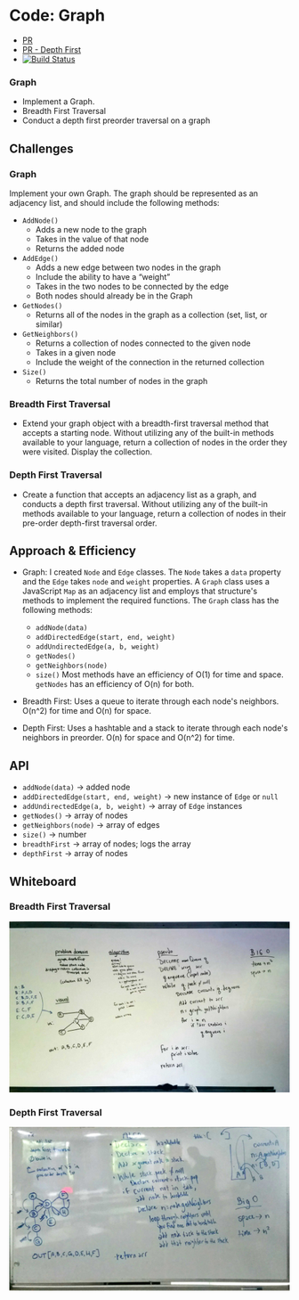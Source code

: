 # Code: Graph
* [PR](https://github.com/charmedsatyr-401-advanced-javascript/data-structures-and-algorithms/pull/26)
* [PR - Depth First](https://github.com/charmedsatyr-401-advanced-javascript/data-structures-and-algorithms/pull/28)
* [![Build Status](https://travis-ci.org/charmedsatyr-401-advanced-javascript/data-structures-and-algorithms.svg?branch=depthFirst)](https://travis-ci.org/charmedsatyr-401-advanced-javascript/data-structures-and-algorithms)

### Graph
* Implement a Graph.
* Breadth First Traversal
* Conduct a depth first preorder traversal on a graph

## Challenges
### Graph
Implement your own Graph. The graph should be represented as an adjacency list, and should include the following methods:
* `AddNode()`
  * Adds a new node to the graph
  * Takes in the value of that node
  * Returns the added node
* `AddEdge()`
  * Adds a new edge between two nodes in the graph
  * Include the ability to have a “weight”
  * Takes in the two nodes to be connected by the edge
  * Both nodes should already be in the Graph
* `GetNodes()`
  * Returns all of the nodes in the graph as a collection (set, list, or similar)
* `GetNeighbors()`
  * Returns a collection of nodes connected to the given node
  * Takes in a given node
  * Include the weight of the connection in the returned collection
* `Size()`
  * Returns the total number of nodes in the graph
### Breadth First Traversal
* Extend your graph object with a breadth-first traversal method that accepts a starting node. Without utilizing any of the built-in methods available to your language, return a collection of nodes in the order they were visited. Display the collection.

### Depth First Traversal
* Create a function that accepts an adjacency list as a graph, and conducts a depth first traversal. Without utilizing any of the built-in methods available to your language, return a collection of nodes in their pre-order depth-first traversal order.

## Approach & Efficiency
* Graph: I created `Node` and `Edge` classes. The `Node` takes a `data` property and the `Edge` takes `node` and `weight` properties. A `Graph` class uses a JavaScript `Map` as an adjacency list and employs that structure's methods to implement the required functions. The `Graph` class has the following methods:

  * `addNode(data)`
  * `addDirectedEdge(start, end, weight)`
  * `addUndirectedEdge(a, b, weight)`
  * `getNodes()`
  * `getNeighbors(node)`
  * `size()`
  Most methods have an efficiency of O(1) for time and space. `getNodes` has an efficiency of O(n) for both.
* Breadth First: Uses a queue to iterate through each node's neighbors. O(n^2) for time and O(n) for space.
* Depth First: Uses a hashtable and a stack to iterate through each node's neighbors in preorder. O(n) for space and O(n^2) for time.

## API
* `addNode(data)` → added node
* `addDirectedEdge(start, end, weight)` → new instance of `Edge` or `null`
* `addUndirectedEdge(a, b, weight)` → array of `Edge` instances
* `getNodes()` → array of nodes
* `getNeighbors(node)` → array of edges
* `size()` → number
* `breadthFirst` → array of nodes; logs the array
* `depthFirst` → array of nodes

## Whiteboard

### Breadth First Traversal
![breadth-first-graph](../../assets/breadth-first-graph.jpg)

### Depth First Traversal
![depth-first-graph](../../assets/depth-first-graph.jpg)
